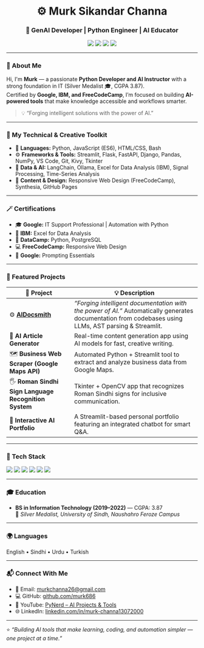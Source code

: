 <h1 align="center">⚙️ Murk Sikandar Channa</h1>
<h3 align="center">🚀 GenAI Developer | Python Engineer | AI Educator</h3>

<p align="center">
  <a href="mailto:murkchanna26@gmail.com"><img src="https://img.shields.io/badge/Email-murkchanna26%40gmail.com-red?logo=gmail" /></a>
  <a href="https://www.youtube.com/@PyNerd-l2w"><img src="https://img.shields.io/badge/YouTube-PyNerd-%23FF0000?logo=youtube" /></a>
  <a href="https://www.linkedin.com/in/murk-channa13072000"><img src="https://img.shields.io/badge/LinkedIn-Murk%20Channa-blue?logo=linkedin" /></a>
  <a href="https://github.com/murk686"><img src="https://img.shields.io/badge/GitHub-murk686-black?logo=github" /></a>
</p>

---

### 🌟 About Me

Hi, I'm **Murk** — a passionate **Python Developer and AI Instructor** with a strong foundation in IT (Silver Medalist 🎓, CGPA 3.87).  
Certified by **Google, IBM, and FreeCodeCamp**, I’m focused on building **AI-powered tools** that make knowledge accessible and workflows smarter.

> 💡 “Forging intelligent solutions with the power of AI.”

---

### 🧠 My Technical & Creative Toolkit

- 🐍 **Languages:** Python, JavaScript (ES6), HTML/CSS, Bash  
- ⚙️ **Frameworks & Tools:** Streamlit, Flask, FastAPI, Django, Pandas, NumPy, VS Code, Git, Kivy, Tkinter  
- 🧮 **Data & AI:** LangChain, Ollama, Excel for Data Analysis (IBM), Signal Processing, Time-Series Analysis  
- 🎨 **Content & Design:** Responsive Web Design (FreeCodeCamp), Synthesia, GitHub Pages  

---

### 🪄 Certifications
- 🎓 **Google:** IT Support Professional | Automation with Python  
- 🧠 **IBM:** Excel for Data Analysis  
- 🐍 **DataCamp:** Python, PostgreSQL  
- 💻 **FreeCodeCamp:** Responsive Web Design  
- 🤖 **Google:** Prompting Essentials  

---

### 🧩 Featured Projects

| 📁 Project | 💡 Description |
|------------|----------------|
| ⚙️ **[AIDocsmith](https://github.com/murk686/AIDocsmith)** | *“Forging intelligent documentation with the power of AI.”* Automatically generates documentation from codebases using LLMs, AST parsing & Streamlit. |
| 🧠 **AI Article Generator** | Real-time content generation app using AI models for fast, creative writing. |
| 🗺️ **Business Web Scraper (Google Maps API)** | Automated Python + Streamlit tool to extract and analyze business data from Google Maps. |
| 🖐️ **Roman Sindhi Sign Language Recognition System** | Tkinter + OpenCV app that recognizes Roman Sindhi signs for inclusive communication. |
| 💬 **Interactive AI Portfolio** | A Streamlit-based personal portfolio featuring an integrated chatbot for smart Q&A. |

---

### 🧰 Tech Stack
<p align="left">
  <img src="https://img.shields.io/badge/Python-3776AB?logo=python&logoColor=white" />
  <img src="https://img.shields.io/badge/Streamlit-FF4B4B?logo=streamlit&logoColor=white" />
  <img src="https://img.shields.io/badge/FastAPI-009688?logo=fastapi&logoColor=white" />
  <img src="https://img.shields.io/badge/LangChain-000000?logo=chainlink&logoColor=white" />
  <img src="https://img.shields.io/badge/Ollama-222222?logo=ollama&logoColor=white" />
  <img src="https://img.shields.io/badge/OpenAI-412991?logo=openai&logoColor=white" />
</p>

---

### 🎓 Education
- **BS in Information Technology (2019–2022)** — CGPA: 3.87  
  🥈 *Silver Medalist, University of Sindh, Naushahro Feroze Campus*

---

### 🌍 Languages
English • Sindhi • Urdu • Turkish

---

### 📬 Connect With Me
- 📧 Email: [murkchanna26@gmail.com](mailto:murkchanna26@gmail.com)  
- 💻 GitHub: [github.com/murk686](https://github.com/murk686)  
- 🎥 YouTube: [PyNerd – AI Projects & Tools](https://www.youtube.com/@PyNerd-l2w)  
- 🌐 LinkedIn: [linkedin.com/in/murk-channa13072000](https://www.linkedin.com/in/murk-channa13072000)

---

⭐ *“Building AI tools that make learning, coding, and automation simpler — one project at a time.”*
